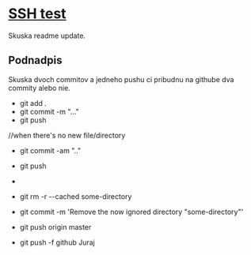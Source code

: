 # [SSH test](SSH-test)
Skuska readme update.

## Podnadpis

Skuska dvoch commitov a jedneho pushu ci pribudnu na githube dva commity alebo nie.

* git add .
* git commit -m "..."
* git push

//when there's no new file/directory
* git commit -am ".."
* git push


* 
* git rm -r --cached some-directory
* git commit -m 'Remove the now ignored directory "some-directory"'
* git push origin master


* git push -f github Juraj
